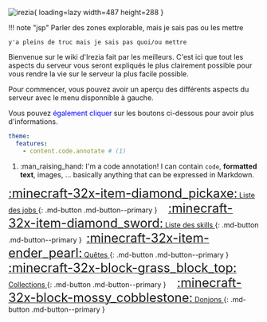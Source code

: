 <span class="centered">![irezia](https://irezia.fr/storage/img/banner.png){ loading=lazy width=487 height=288 }</span>


!!! note "jsp"
    Parler des zones explorable, mais je sais pas ou les mettre
    
    y'a pleins de truc mais je sais pas quoi/ou mettre

Bienvenue sur le wiki d'Irezia fait par les meilleurs.
C'est ici que tout les aspects du serveur vous seront expliqués le plus clairement possible pour vous rendre la vie sur le serveur la plus facile possible.

Pour commencer, vous pouvez avoir un aperçu des différents aspects du serveur avec le menu disponnible à gauche.

Vous pouvez <span style="color:blue">également cliquer</span> sur les boutons ci-dessous pour avoir plus d'informations.


``` yaml
theme:
  features:
    - content.code.annotate # (1)
```

1.  :man_raising_hand: I'm a code annotation! I can contain `code`, __formatted
    text__, images, ... basically anything that can be expressed in Markdown.



[<span style="font-size:25px">:minecraft-32x-item-diamond_pickaxe:</span> Liste des jobs ](Jobs/Mineur){: .md-button .md-button--primary }              
[<span style="font-size:25px">:minecraft-32x-item-diamond_sword:</span> Liste des skills ](Skills/Mineur){: .md-button .md-button--primary }    
[<span style="font-size:25px">:minecraft-32x-item-ender_pearl:</span> Quêtes ](Quetes/Introduction){: .md-button .md-button--primary }              
[<span style="font-size:25px">:minecraft-32x-block-grass_block_top:</span> Collections ](#){: .md-button .md-button--primary }              
[<span style="font-size:25px">:minecraft-32x-block-mossy_cobblestone:</span> Donjons ](#){: .md-button .md-button--primary }

